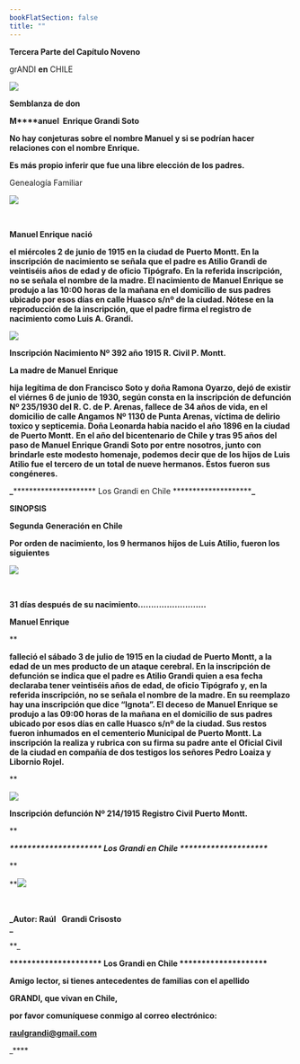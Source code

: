 ```yaml
---
bookFlatSection: false
title: ""
---
```


**Tercera Parte del Capítulo Noveno** 

grANDI **en** CHILE

[![](https://sites.google.com/site/manuelgrandisoto/_/rsrc/1472848074690/home/PortadaCapituloIX.jpg)](https://sites.google.com/site/manuelgrandisoto/home/PortadaCapituloIX.jpg?attredirects=0)

**Semblanza de don**

**M****anuel  Enrique Grandi Soto**

**No hay conjeturas sobre el nombre Manuel y si se podrían hacer relaciones con el nombre Enrique.**

**Es más propio inferir que fue una libre elección de los padres.**

Genealogía Familiar 

[![](https://sites.google.com/site/manuelgrandisoto/_/rsrc/1472848074568/home/3%20Genealog%C3%ADa%20Manuel%20Enrique%20Grandi%20Soto.jpg)](https://sites.google.com/site/manuelgrandisoto/home/3%20Genealog%C3%ADa%20Manuel%20Enrique%20Grandi%20Soto.jpg?attredirects=0)

 

**Manuel Enrique nació**

**el miércoles 2 de junio de 1915 en la ciudad de Puerto Montt. En la inscripción de nacimiento se señala que el padre es Atilio Grandi de veintiséis años de edad y de oficio Tipógrafo. En la referida inscripción, no se señala el nombre de la madre. El nacimiento de Manuel Enrique se produjo a las 10:00 horas de la mañana en el domicilio de sus padres ubicado por esos días en calle Huasco s/nº de la ciudad. Nótese en la reproducción de la inscripción, que el padre firma el registro de nacimiento como Luis A. Grandi.**

[![](https://sites.google.com/site/manuelgrandisoto/_/rsrc/1472848074536/home/GrandiSotoManuelEnrique.JPG?height=315&width=751)](https://sites.google.com/site/manuelgrandisoto/home/GrandiSotoManuelEnrique.JPG?attredirects=0)

**Inscripción Nacimiento Nº 392 año 1915 R. Civil P. Montt.**

**La madre de Manuel Enrique**

**hija legítima de don Francisco Soto y doña Ramona Oyarzo, dejó de existir el viérnes 6 de junio de 1930, según consta en la inscripción de defunción Nº 235/1930 del R. C. de P. Arenas, fallece de 34 años de vida, en el domicilio de calle Angamos Nº 1130 de Punta Arenas, víctima de delirio toxico y septicemia. Doña Leonarda había nacido el año 1896 en la ciudad de Puerto Montt.** **En el año del bicentenario de Chile y tras 95 años del paso de Manuel Enrique Grandi Soto por entre nosotros, junto con brindarle este modesto homenaje, podemos decir que de los hijos de Luis Atilio fue el tercero de un total de nueve hermanos. Éstos fueron sus congéneres.**

**_**\*\*\*\*\*\*\*\*\*\*\*\*\*\*\*\*\*\*\*\*\* Los Grandi en Chile \*\*\*\*\*\*\*\*\*\*\*\*\*\*\*\*\*\*\*\***_**

**SINOPSIS**

****Segunda Generación en Chile****

**Por orden de nacimiento, los 9 hermanos hijos de Luis Atilio, fueron los siguientes**

[![](https://sites.google.com/site/manuelgrandisoto/_/rsrc/1472848075029/home/HijosDeLuisAtilio.JPG?height=284&width=731)](https://sites.google.com/site/manuelgrandisoto/home/HijosDeLuisAtilio.JPG?attredirects=0)

 

**31 días después de su nacimiento..........................**

****Manuel Enrique****

**

**falleció el sábado 3 de julio de 1915 en la ciudad de Puerto Montt, a la edad de un mes producto de un ataque cerebral. En la inscripción de defunción se indica que el padre es Atilio Grandi quien a esa fecha declaraba tener veintiséis años de edad, de oficio Tipógrafo y, en la referida inscripción, no se señala el nombre de la madre. En su reemplazo hay una inscripción que dice “Ignota”. El deceso de Manuel Enrique se produjo a las 09:00 horas de la mañana en el domicilio de sus padres ubicado por esos días en calle Huasco s/nº de la ciudad. Sus restos fueron inhumados en el cementerio Municipal de Puerto Montt. La inscripción la realiza y rubrica con su firma su padre ante el Oficial Civil de la ciudad en compañía de dos testigos los señores Pedro Loaiza y Libornio Rojel.**

**

[![](https://sites.google.com/site/manuelgrandisoto/_/rsrc/1472848074489/home/3%20LAGC-CERT-Def-Manuel-Enrique-Grandi-Soto.jpg?height=316&width=802)](https://sites.google.com/site/manuelgrandisoto/home/3%20LAGC-CERT-Def-Manuel-Enrique-Grandi-Soto.jpg?attredirects=0)

**Inscripción defunción Nº 214/1915 Registro Civil Puerto Montt.**

**

_**\*\*\*\*\*\*\*\*\*\*\*\*\*\*\*\*\*\*\*\*\* Los Grandi en Chile \*\*\*\*\*\*\*\*\*\*\*\*\*\*\*\*\*\*\*\***_

**

 **[![](https://sites.google.com/site/luisadelcgrandisoto/_/rsrc/1303573617381/home/002-P-AUTOR.jpg)](https://sites.google.com/site/luisadelcgrandisoto/home/002-P-AUTOR.jpg?attredirects=0)

 

**_Autor: Raúl   Grandi Crisosto  
_**

**_

**\*\*\*\*\*\*\*\*\*\*\*\*\*\*\*\*\*\*\*\*\* Los Grandi en Chile \*\*\*\*\*\*\*\*\*\*\*\*\*\*\*\*\*\*\*\***

**Amigo lector, si tienes antecedentes de familias con el apellido** 

 **GRANDI, que vivan en Chile,** 

**por favor comuníquese conmigo al correo electrónico:** 

 **[raulgrandi@gmail.com](mailto:raulgrandi@gmail.com)**





_****